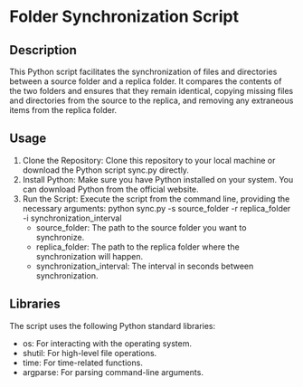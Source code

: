 # Folder Synchronization Script

## Description
This Python script facilitates the synchronization of files and directories between a source folder and a replica folder. It compares the contents of the two folders and ensures that they remain identical, copying missing files and directories from the source to the replica, and removing any extraneous items from the replica folder.

## Usage
1. Clone the Repository: Clone this repository to your local machine or download the Python script sync.py directly.
2. Install Python: Make sure you have Python installed on your system. You can download Python from the official website.
3. Run the Script: Execute the script from the command line, providing the necessary arguments:
  python sync.py -s source_folder -r replica_folder -i synchronization_interval
    - source_folder: The path to the source folder you want to synchronize.
    - replica_folder: The path to the replica folder where the synchronization will happen.
    - synchronization_interval: The interval in seconds between synchronization.
## Libraries
The script uses the following Python standard libraries:
- os: For interacting with the operating system.
- shutil: For high-level file operations.
- time: For time-related functions.
- argparse: For parsing command-line arguments.
